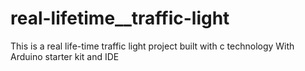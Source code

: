 # real-lifetime__traffic-light
This is a real life-time traffic light project built with c technology
With Arduino starter kit and IDE

